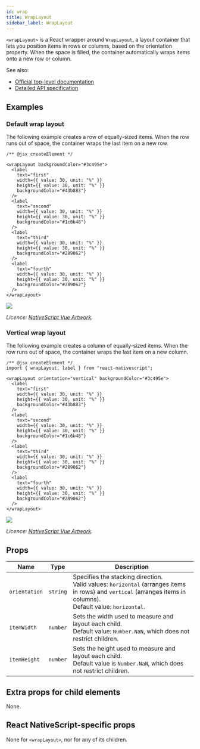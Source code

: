 ```yaml
---
id: wrap
title: WrapLayout
sidebar_label: WrapLayout
---
```

<!-- contributors: [shirakaba, rigor789, ikoevska] -->

`<wrapLayout>` is a React wrapper around `WrapLayout`, a layout container that lets you position items in rows or columns, based on the orientation property. When the space is filled, the container automatically wraps items onto a new row or column.

See also:

* [Official top-level documentation](https://docs.nativescript.org/ui/layouts/layout-containers#wraplayout)
* [Detailed API specification](https://docs.nativescript.org/api-reference/modules/_ui_layouts_wrap_layout_)

## Examples

### Default wrap layout

The following example creates a row of equally-sized items. When the row runs out of space, the container wraps the last item on a new row.

```tsx
/** @jsx createElement */

<wrapLayout backgroundColor="#3c495e">
  <label
    text="first"
    width={{ value: 30, unit: "%" }}
    height={{ value: 30, unit: "%" }}
    backgroundColor="#43b883"}
  />
  <label
    text="second"
    width={{ value: 30, unit: "%" }}
    height={{ value: 30, unit: "%" }}
    backgroundColor="#1c6b48"}
  />
  <label
    text="third"
    width={{ value: 30, unit: "%" }}
    height={{ value: 30, unit: "%" }}
    backgroundColor="#289062"}
  />
  <label
    text="fourth"
    width={{ value: 30, unit: "%" }}
    height={{ value: 30, unit: "%" }}
    backgroundColor="#289062"}
  />
</wrapLayout>
```

<img class="md:w-1/2 lg:w-1/3" src="https://art.nativescript-vue.org/layouts/wrap_layout_horizontal.svg" />

*Licence: [NativeScript Vue Artwork](/docs/licences/licences#Nativescript_Vue_Artwork).*

### Vertical wrap layout

The following example creates a column of equally-sized items. When the row runs out of space, the container wraps the last item on a new column.

```tsx
/** @jsx createElement */
import { wrapLayout, label } from "react-nativescript";

<wrapLayout orientation="vertical" backgroundColor="#3c495e">
  <label
    text="first"
    width={{ value: 30, unit: "%" }}
    height={{ value: 30, unit: "%" }}
    backgroundColor="#43b883"}
  />
  <label
    text="second"
    width={{ value: 30, unit: "%" }}
    height={{ value: 30, unit: "%" }}
    backgroundColor="#1c6b48"}
  />
  <label
    text="third"
    width={{ value: 30, unit: "%" }}
    height={{ value: 30, unit: "%" }}
    backgroundColor="#289062"}
  />
  <label
    text="fourth"
    width={{ value: 30, unit: "%" }}
    height={{ value: 30, unit: "%" }}
    backgroundColor="#289062"}
  />
</wrapLayout>
```

<img class="md:w-1/2 lg:w-1/3" src="https://art.nativescript-vue.org/layouts/wrap_layout_vertical.svg" />

*Licence: [NativeScript Vue Artwork](/docs/licences/licences#Nativescript_Vue_Artwork).*

## Props

| Name | Type | Description |
|------|------|-------------|
`orientation` | `string` | Specifies the stacking direction.<br/>Valid values: `horizontal` (arranges items in rows) and `vertical` (arranges items in columns).<br/>Default value: `horizontal`.
`itemWidth` | `number` | Sets the width used to measure and layout each child.<br/>Default value: `Number.NaN`, which does not restrict children.
`itemHeight` | `number` | Sets the height used to measure and layout each child.<br/>Default value is `Number.NaN`, which does not restrict children.

## Extra props for child elements

None.

## React NativeScript-specific props

None for `<wrapLayout>`, nor for any of its children.